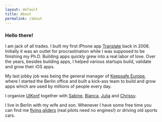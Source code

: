 ```yaml
---
layout: default
title: About
permalink: /about
---
```


### Hello there!

I am jack of all trades. I built my first iPhone app [Translate](http://gettranslate.app/) back in 2008. Initially it was an outlet for procrastination while I was supposed to be finishing my Ph.D. Building apps quickly grew into a real labor of love. Over the years, besides building apps, I helped various startups build, validate and grow their iOS apps.

My last jobby job was being the general manager of [Keepsafe Europe](http://getkeepsafe.com/), where I started the Berlin office and built a kick-ass team to build and grow apps which are used by millions of people every day.

I organize [UIKonf](http://www.uikonf.com) together with [Sabine](https://twitter.com/sabinegeithner), [Bianca](https://twitter.com/biancawalty), [Julia](https://twitter.com/KallenbergJulia) and [Chrissy](https://twitter.com/post4chrissy).

I live in Berlin with my wife and son. Whenever I have some free time you can find me [flying gliders](http://fccberlin.de/) (real pilots need no engines!) or driving old sports cars.
